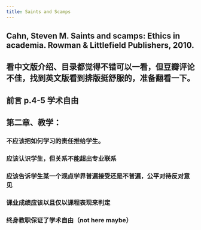 ```yaml
---
title: Saints and Scamps
---
```


## Cahn, Steven M. Saints and scamps: Ethics in academia. Rowman & Littlefield Publishers, 2010.

## 看中文版介绍、目录都觉得不错可以一看，但豆瓣评论不佳，找到英文版看到排版挺舒服的，准备翻看一下。
## 前言 p.4-5 学术自由
## 第二章、教学：
### 不应该把如何学习的责任推给学生。
### 应该认识学生，但关系不能超出专业联系
### 应该告诉学生某一个观点学界普遍接受还是不普遍，公平对待反对意见
### 课业成绩应该以且仅以课程表现来判定
### 终身教职保证了学术自由（not here maybe）
###
